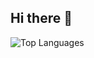 ## Hi there 👋
<!--
Welcome to my GitHub profile! I'm [Your Name], a passionate [Your Profession/Field] who loves [a few things you love related to your field]. Here's a bit more about me:

- 🔭 I’m currently working on [describe your current project or job].
- 🌱 I’m currently learning [mention any new skills or technologies you're learning].
- 👯 I’m looking to collaborate on [mention any projects or types of projects you're interested in collaborating on].
- 🤔 I’m looking for help with [mention any areas where you need help or advice].
- 💬 Ask me about [mention any topics you're knowledgeable about or willing to discuss].
- 📫 How to reach me: [provide your contact information, such as an email address or LinkedIn profile].
- 😄 Pronouns: [your pronouns].
- ⚡ Fun fact: [share an interesting or fun fact about yourself].

### My GitHub Stats -->

<!--
 ![Your GitHub stats](https://github-readme-stats.vercel.app/api?username=kikarin&show_icons=true&theme=radical)
### Top Languages -->

![Top Languages](https://github-readme-stats.vercel.app/api/top-langs/?username=kikarin&layout=compact&theme=radical)
<!--
### Connect with me:

- [LinkedIn](https://www.linkedin.com/in/yourlinkedin)
- [Twitter](https://twitter.com/yourtwitter)
- [Personal Website/Blog](https://yourwebsite.com)

Thanks for visiting my profile, and feel free to reach out if you want to connect or collaborate!
